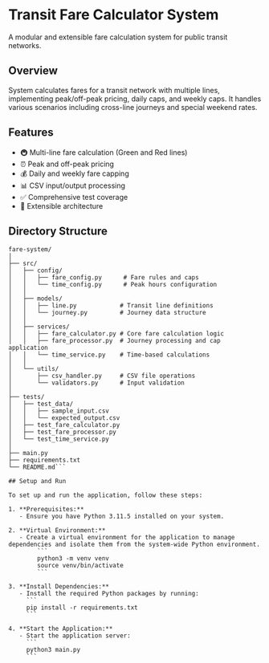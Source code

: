 # Transit Fare Calculator System
A modular and extensible fare calculation system for public transit networks.

## Overview
System calculates fares for a transit network with multiple lines, implementing peak/off-peak pricing, daily caps, and weekly caps. It handles various scenarios including cross-line journeys and special weekend rates.

## Features
- 🚇 Multi-line fare calculation (Green and Red lines)
- ⏰ Peak and off-peak pricing
- 💰 Daily and weekly fare capping
- 📊 CSV input/output processing
- ✅ Comprehensive test coverage
- 🔄 Extensible architecture

## Directory Structure
```plaintext
fare-system/
│
├── src/
│   ├── config/
│   │   ├── fare_config.py      # Fare rules and caps
│   │   └── time_config.py      # Peak hours configuration
│   │
│   ├── models/
│   │   ├── line.py            # Transit line definitions
│   │   └── journey.py         # Journey data structure
│   │
│   ├── services/
│   │   ├── fare_calculator.py # Core fare calculation logic
│   │   ├── fare_processor.py  # Journey processing and cap application
│   │   └── time_service.py    # Time-based calculations
│   │
│   └── utils/
│       ├── csv_handler.py     # CSV file operations
│       └── validators.py      # Input validation
│
├── tests/
│   ├── test_data/
│   │   ├── sample_input.csv
│   │   └── expected_output.csv
│   ├── test_fare_calculator.py
│   ├── test_fare_processor.py
│   └── test_time_service.py
│
├── main.py
├── requirements.txt
└── README.md```

## Setup and Run

To set up and run the application, follow these steps:

1. **Prerequisites:**
   - Ensure you have Python 3.11.5 installed on your system.

2. **Virtual Environment:**
   - Create a virtual environment for the application to manage dependencies and isolate them from the system-wide Python environment.
        ```
        python3 -m venv venv
        source venv/bin/activate
        ```

3. **Install Dependencies:**
   - Install the required Python packages by running:
     ```
     pip install -r requirements.txt
     ```

4. **Start the Application:**
   - Start the application server:
     ```
     python3 main.py
     ```